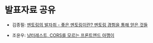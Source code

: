 # 발표자료 공유

- 김종필: [멘토링의 발자취 - 좋은 멘토링이란? 멘토링 경험을 통해 얻은 것들](https://www.notion.so/jongfeel/62a60d0846874bf69dd71a63ee578bc6)

- 조윤우: [냥터레스트, CORS를 모르는 프론트엔드 아깽이](https://yoonucho.github.io/1sthomecomingday/2019/12/05/cors-issue)